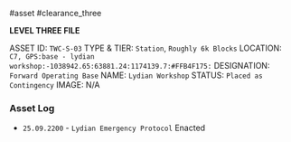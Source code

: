 #asset #clearance_three  

**LEVEL THREE FILE**

ASSET ID: `TWC-S-03`
TYPE & TIER: `Station`, `Roughly 6k Blocks`
LOCATION: `C7, GPS:base - lydian workshop:-1038942.65:63881.24:1174139.7:#FFB4F175:`
DESIGNATION: `Forward Operating Base`
NAME: `Lydian Workshop`
STATUS: `Placed as Contingency`
IMAGE: N/A
### Asset Log
- `25.09.2200` - `Lydian Emergency Protocol` Enacted
